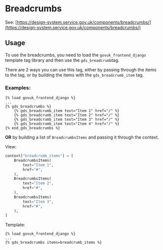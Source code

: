 # Breadcrumbs

See: [https://design-system.service.gov.uk/components/breadcrumbs/](https://design-system.service.gov.uk/components/breadcrumbs/)

## Usage

To use the breadcrumbs, you need to load the `govuk_frontend_django` template tag library and then use the `gds_breadcrumb`tag.

There are 2 ways you can use this tag, either by passing through the items to the tag, or by building the items with the `gds_breadcrumb_item` tag.

### Examples:

```django
{% load govuk_frontend_django %}
...
{% gds_breadcrumbs %}
    {% gds_breadcrumb_item text="Item 1" href="/" %}
    {% gds_breadcrumb_item text="Item 2" href="/" %}
    {% gds_breadcrumb_item text="Item 3" href="/" %}
    {% gds_breadcrumb_item text="Item 4" href="/" %}
{% end_gds_breadcrumbs %}
```

**OR** by building a list of `BreadcrumbsItems` and passing it through the context.

View:
```python
context["breadcrumb_items"] = [
    BreadcrumbsItems(
        text="Item 1",
        href="#",
    ),
    BreadcrumbsItems(
        text="Item 2",
        href="#",
    ),
    BreadcrumbsItems(
        text="Item 3",
        href="#",
    ),
]
```

Template:
```django
{% load govuk_frontend_django %}
...
{% gds_breadcrumbs items=breadcrumb_items %}
```
